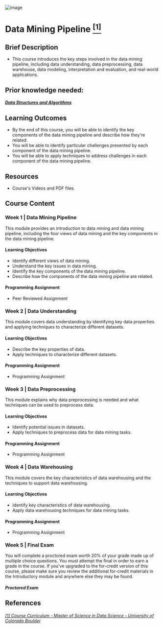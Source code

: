 ![image](https://github.com/laithrasheed/DTSA5304_Fundamentals_of_Data_Visualization/assets/124019127/031aa6ba-746d-459b-8eb0-3fdde64eac4b)

# Data Mining Pipeline [<sup>[1]</sup>](#reference-1)				

## Brief Description

- This course introduces the key steps involved in the data mining pipeline, including data understanding, data preprocessing, data warehouse, data modeling, interpretation and evaluation, and real-world applications.


## Prior knowledge needed: 
##### [Data Structures and Algorithms ](https://github.com/laithrasheed/MSDS_Program_Private/tree/main/Data%20Science%20Foundations/Data%20Structures%20and%20Algorithms)

## Learning Outcomes

- By the end of this course, you will be able to identify the key components of the data mining pipeline ​and describe how they're related.
- You will be able to identify particular challenges presented by each component of the data mining pipeline.
- You will be able to apply techniques to address challenges in each component of the data mining pipeline.

## Resources

- Course's Videos and PDF files.

## Course Content

### Week 1  |  Data Mining Pipeline

This module provides an introduction to data mining and data mining pipeline, including the four views of data mining and the key components in the data mining pipeline. 

#### Learning Objectives

- Identify different views of data mining.
- Understand the key issues in data mining.
- Identify the key components of the data mining pipeline.
- Describe how the components of the data mining pipeline are related.

#### Programming Assignment

- Peer Reviewed Assignment

### Week 2 | Data Understanding

This module covers data understanding by identifying key data properties and applying techniques to characterize different datasets. 

#### Learning Objectives

- Describe the key properties of data.
- Apply techniques to characterize different datasets.

#### Programming Assignment

- Programming Assignment 

### Week 3  |  Data Preprocessing

This module explains why data preprocessing is needed and what techniques can be used to preprocess data.

#### Learning Objectives

- Identify potential issues in datasets.
- Apply techniques to preprocess data for data mining tasks.

#### Programming Assignment

- Programming Assignment 

### Week 4 |  Data Warehousing

This module covers the key characteristics of data warehousing and the techniques to support data warehousing.

#### Learning Objectives

- Identify key characteristics of data warehousing.
- Apply data warehousing techniques for data mining tasks.

#### Programming Assignment

- Programming Assignment 


### Week 5 |  Final Exam

You will complete a proctored exam worth 20% of your grade made up of multiple choice questions. You must attempt the final in order to earn a grade in the course. If you've upgraded to the for-credit version of this course, please make sure you review the additional for-credit materials in the Introductory module and anywhere else they may be found.

##### Proctored Exam


## References
###### <a name="reference-1"></a>[[1] Course Curriculum - Master of Science in Data Science - University of Colorado Boulder](https://www.colorado.edu/program/data-science/coursera/curriculum/dtsa5504)
